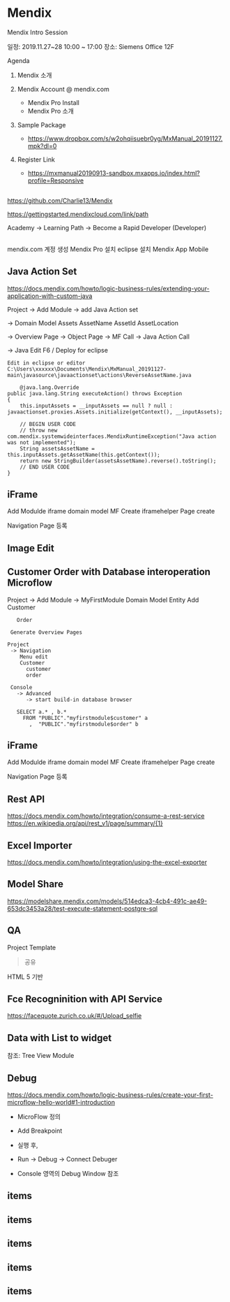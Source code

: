 # Mendix
Mendix Intro Session

일정: 2019.11.27~28 10:00 ~ 17:00
장소: Siemens Office 12F

Agenda

1. Mendix 소개

2. Mendix Account @ mendix.com
   - Mendix Pro Install
   - Mendix Pro 소개

3. Sample Package
   - https://www.dropbox.com/s/w2ohqiisuebr0yg/MxManual_20191127.mpk?dl=0

4. Register Link
   - https://mxmanual20190913-sandbox.mxapps.io/index.html?profile=Responsive

#####
##

https://github.com/Charlie13/Mendix

https://gettingstarted.mendixcloud.com/link/path

Academy 
  -> Learning Path 
    -> Become a Rapid Developer (Developer)

#####
##
mendix.com 계정 생성
Mendix Pro 설치
eclipse 설치
Mendix App Mobile

#####
## Java Action Set

https://docs.mendix.com/howto/logic-business-rules/extending-your-application-with-custom-java

Project
 -> Add Module
   -> add 
      Java Action set

 -> Domain Model
      Assets
       AssetName
       AssetId
       AssetLocation

 -> Overview Page
    -> Object Page
       -> MF Call
          -> Java Action Call
	  
 -> Java Edit
    F6 / Deploy for eclipse

    Edit in eclipse or editor
    C:\Users\xxxxxx\Documents\Mendix\MxManual_20191127-main\javasource\javaactionset\actions\ReverseAssetName.java

    	@java.lang.Override
	public java.lang.String executeAction() throws Exception
	{
		this.inputAssets = __inputAssets == null ? null : javaactionset.proxies.Assets.initialize(getContext(), __inputAssets);

		// BEGIN USER CODE
		// throw new com.mendix.systemwideinterfaces.MendixRuntimeException("Java action was not implemented");
		String assetsAssetName = this.inputAssets.getAssetName(this.getContext());
		return new StringBuilder(assetsAssetName).reverse().toString();
		// END USER CODE
	}

#####
## iFrame

 Add Modulde 
  iframe
  domain model
  MF Create iframehelper 
  Page create
  
 Navigation
  Page 등록

#####
## Image Edit

#####
## Customer Order with Database interoperation Microflow

Project
 -> Add Module
   -> MyFirstModule
   Domain Model
     Entity Add
       Customer
         
       Order

     Generate Overview Pages

    Project
     -> Navigation
        Menu edit
        Customer
          customer
          order

     Console
       -> Advanced
          -> start build-in database browser

       SELECT a.* , b.*
         FROM "PUBLIC"."myfirstmodule$customer" a
           ,  "PUBLIC"."myfirstmodule$order" b

#####
## iFrame

 Add Modulde 
  iframe
  domain model
  MF Create iframehelper 
  Page create
  
 Navigation
  Page 등록


#####
## Rest API

  https://docs.mendix.com/howto/integration/consume-a-rest-service
  https://en.wikipedia.org/api/rest_v1/page/summary/{1}

#####
## Excel Importer

  https://docs.mendix.com/howto/integration/using-the-excel-exporter

#####
## Model Share

  https://modelshare.mendix.com/models/514edca3-4cb4-491c-ae49-653dc3453a28/test-execute-statement-postgre-sql

#####
## QA

  Project Template
  > 공유

  HTML 5 기반

#####
## Fce Recogninition with API Service
  https://facequote.zurich.co.uk/#/Upload_selfie

#####
## Data with List to widget
참조: Tree View Module

#####
## Debug
https://docs.mendix.com/howto/logic-business-rules/create-your-first-microflow-hello-world#1-introduction

- MicroFlow 정의
- Add Breakpoint
- 실행 후, 
- Run -> Debug -> Connect Debuger

- Console 영역의 Debug Window 참조

#####
## items


#####
## items


#####
## items


#####
## items


#####
## items
